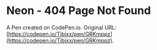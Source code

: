 # Neon - 404 Page Not Found

A Pen created on CodePen.io. Original URL: [https://codepen.io/Tibixx/pen/GRKmppz](https://codepen.io/Tibixx/pen/GRKmppz).

